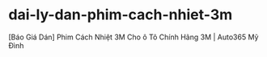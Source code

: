 # dai-ly-dan-phim-cach-nhiet-3m
[Báo Giá Dán] Phim Cách Nhiệt 3M Cho ô Tô Chính Hãng 3M | Auto365 Mỹ Đình
